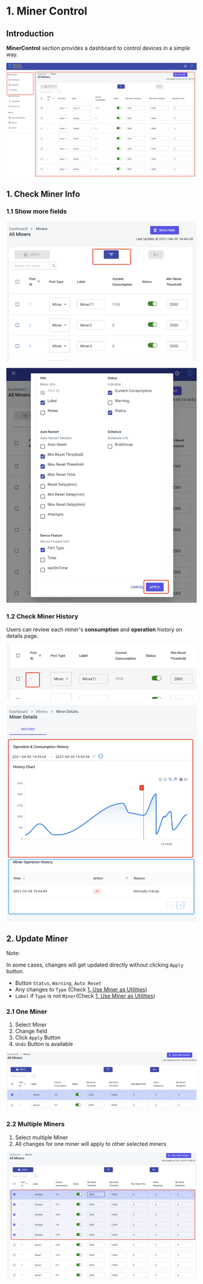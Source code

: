 # 1. Miner Control

## Introduction

**MinerControl** section provides a dashboard to control devices in a simple way.

![Dashboard](../../../.gitbook/assets/image%20%2814%29.png)

## 1. Check Miner Info

### 1.1 Show more fields

![](../../../.gitbook/assets/image%20%2819%29.png)

![](../../../.gitbook/assets/image%20%288%29.png)

### 1.2 Check Miner History

Users can review each miner's **consumption** and **operation** history on details page.

![Go to details page](../../../.gitbook/assets/image%20%282%29.png)

![View History &amp; Log](../../../.gitbook/assets/image%20%283%29.png)

## 2. Update Miner

Note: 

In some cases, changes will get updated directly without clicking `Apply` button.

* Button `Status`, `Warning`, `Auto Reset`
* Any changes to `Type`  \(Check [1. Use Miner as Utilities](../feature/1.-use-miner-as-utilities.md)\)
* `Label` if `Type` is not `Miner`\(Check [1. Use Miner as Utilities](../feature/1.-use-miner-as-utilities.md)\)

### 2.1 One Miner

1. Select Miner
2. Change field
3. Click `Apply` Button
4. `Undo` Button is available 

![](../../../.gitbook/assets/image%20%2816%29.png)

### 2.2 Multiple Miners

1. Select multiple Miner
2. All changes for one miner will apply to other selected miners

![](../../../.gitbook/assets/image%20%2812%29.png)







